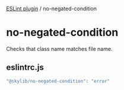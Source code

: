 [ESLint plugin](index.md) / no-negated-condition

# no-negated-condition

Checks that class name matches file name.

## eslintrc.js

```ts
"@skylib/no-negated-condition": "error"
```
